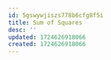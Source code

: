 ```yaml
---
id: 5gswywjiszs778b6cfg8f5i
title: Sum of Squares
desc: ''
updated: 1724626918066
created: 1724626918066
---
```

